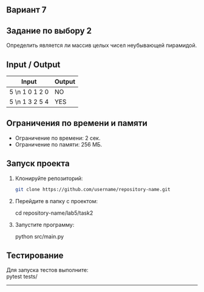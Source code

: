 ## Вариант 7

## Задание по выбору 2
Определить является ли массив целых чисел неубывающей пирамидой.

## Input / Output

| Input                    | Output |
|---------------------------|--------|
| 5 \n 1 0 1 2 0         | NO   |
| 5 \n 1 3 2 5 4     |   YES    |

## Ограничения по времени и памяти

- Ограничение по времени: 2 сек.
- Ограничение по памяти: 256 МБ.

## Запуск проекта

1. Клонируйте репозиторий:  
   ```bash
   git clone https://github.com/username/repository-name.git
   
2. Перейдите в папку с проектом:  
   
   cd repository-name/lab5/task2
   
3. Запустите программу:  
   
   python src/main.py
   

## Тестирование
Для запуска тестов выполните:  
pytest tests/

---
